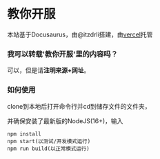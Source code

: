 # 教你开服

本站基于Docusaurus，由@itzdrli搭建，由[vercel](https://vercel.com)托管

### 我可以转载'教你开服'里的内容吗？

可以，但是请**注明来源+网址**。

### 如何使用

clone到本地后打开命令行并cd到储存文件的文件夹，

并确保安装了最新版的NodeJS(16+)，输入

```
npm install
npm start(以测试/开发模式运行)
npm run build(以正常模式运行)
```
